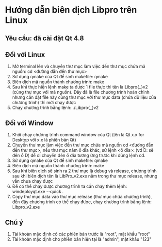 # Hướng dẫn biên dịch Libpro trên Linux

## Yêu cầu: đã cài đặt Qt 4.8

## Đối với Linux

1. Mở terminal lên và chuyển thư mục làm việc đến thư mục chứa mã nguồn:  cd <đường đẫn đến thư mục>
2. Sử dụng qmake của Qt để sinh makefile: qmake
3. Biên dịch mã nguồn thành chương trình: make
4. Sau khi thực hiện lệnh make ta được 1 file thực thi tên là Libpro{\_}v2 (cùng thư mục với mã nguồn). Đây đã là file chương trình hoàn chỉnh nhưng cần đặt file này cùng thư mục với thư mục data (chứa dữ liệu của chương trình) thì mới chạy được
5. Chạy chương trình bằng lệnh: ./Libpro{\_}v2


## Đối với Window

1. Khởi chạy chương trình command window của Qt (tên là Qt x.x for Desktop với x.x là phiên bản Qt)
2. Chuyển thư mục làm việc đến thư mục chứa mã nguồn cd <đường đẫn đến thư mục>, nếu thư mục nằm ổ đĩa khác, sử lệnh <ổ đĩa>: (vd D: sẽ đến ổ D) để di chuyển đến ổ đĩa tương ứng trước khi dùng lệnh cd.
3. Sử dụng qmake của Qt để sinh makefile: qmake
4. Biên dịch mã nguồn thành chương trình: make
5. Sau khi biên dịch sẽ sinh ra 2 thư mục là debug và release, chương trình sau khi biên dịch tên là LibPro_v2.exe nằm trong thư mục release, nhưng vẫn chưa chạy được
6. Để có thể chạy được chương trình ta cần chạy thêm lệnh: windeployqt.exe --quick .
7. Copy thư mục data vào thư mục release (thư mục chứa chương trình), đến đây chương trình có thể chạy được, chạy chương trình bằng lệnh: Libpro_v2.exe

## Chú ý
1. Tài khoản mặc định có các phiên bản trước là "root", mật khẩu "root"
2. Tài khoản mặc định cho phiên bản hiện tại là "admin", mật khẩu "123"
